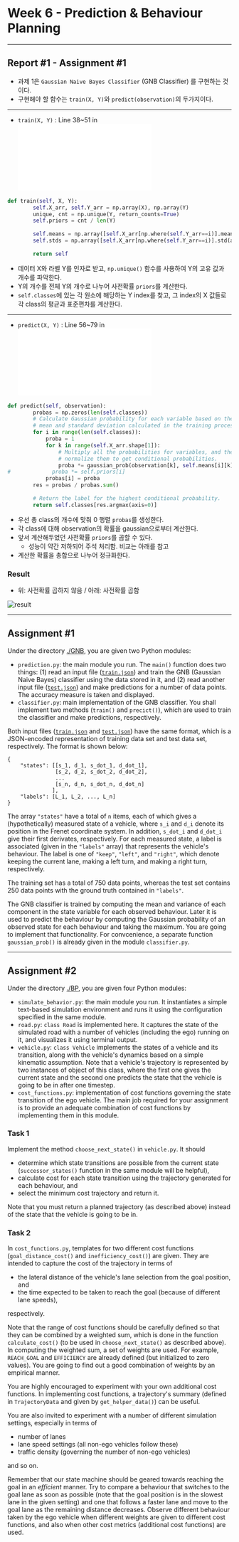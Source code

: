 # Week 6 - Prediction & Behaviour Planning

---
## Report #1 - Assignment #1

* 과제 1은 `Gaussian Naive Bayes Classifier` (GNB Classifier) 를 구현하는 것이다. 
* 구현해야 할 함수는 `train(X, Y)`와 `predict(observation)`의 두가지이다. 
---
* `train(X, Y)` : Line 38~51 in ![./GNB/classifier.py](./GNB/classifier.py)
```python
def train(self, X, Y):
        self.X_arr, self.Y_arr = np.array(X), np.array(Y)
        unique, cnt = np.unique(Y, return_counts=True)
        self.priors = cnt / len(Y)
        
        self.means = np.array([self.X_arr[np.where(self.Y_arr==i)].mean(axis=0) for i in self.classes])
        self.stds = np.array([self.X_arr[np.where(self.Y_arr==i)].std(axis=0) for i in self.classes])
        
        return self
```
* 데이터 X와 라벨 Y를 인자로 받고, `np.unique()` 함수를 사용하여 Y의 고유 값과 개수를 파악한다.
* Y의 개수를 전체 Y의 개수로 나누어 사전확률 `priors`를 계산한다.
* `self.classes`에 있는 각 원소에 해당하는 Y index를 찾고, 그 index의 X 값들로 각 class의 평균과 표준편차를 계산한다.
---
* `predict(X, Y)` : Line 56~79 in ![./GNB/classifier.py](./GNB/classifier.py)
```python
def predict(self, observation):
        probas = np.zeros(len(self.classes))
        # Calculate Gaussian probability for each variable based on the
        # mean and standard deviation calculated in the training process.
        for i in range(len(self.classes)):
            proba = 1
            for k in range(self.X_arr.shape[1]):
                # Multiply all the probabilities for variables, and then
                # normalize them to get conditional probabilities.
                proba *= gaussian_prob(observation[k], self.means[i][k], self.stds[i][k])
#             proba *= self.priors[i]
            probas[i] = proba
        res = probas / probas.sum()
        
        # Return the label for the highest conditional probability.
        return self.classes[res.argmax(axis=0)]
```
* 우선 총 class의 개수에 맞춰 0 행렬 `probas`를 생성한다.
* 각 class에 대해 observation의 확률을 gaussian으로부터 계산한다.
* 앞서 계산해두었던 사전확률 `priors`를 곱할 수 있다. 
	- 성능이 약간 저하되어 주석 처리함. 비교는 아래를 참고
* 계산한 확률을 총합으로 나누어 정규화한다.

### Result
* 위: 사전확률 곱하지 않음 / 아래: 사전확률 곱함

![result](./result.png)

---

## Assignment #1

Under the directory [./GNB](./GNB), you are given two Python modules:

* `prediction.py`: the main module you run. The `main()` function does two things: (1) read an input file ([`train.json`](./GNB/train.json)) and train the GNB (Gaussian Naive Bayes) classifier using the data stored in it, and (2) read another input file ([`test.json`](./GNB/test.json)) and make predictions for a number of data points. The accuracy measure is taken and displayed.
* `classifier.py`: main implementation of the GNB classifier. You shall implement two methods (`train()` and `precict()`), which are used to train the classifier and make predictions, respectively.

Both input files ([`train.json`](./GNB/train.json) and [`test.json`](./GNB/test.json)) have the same format, which is a JSON-encoded representation of training data set and test data set, respectively. The format is shown below:

```
{
	"states": [[s_1, d_1, s_dot_1, d_dot_1],
	           [s_2, d_2, s_dot_2, d_dot_2],
	           ...
	           [s_n, d_n, s_dot_n, d_dot_n]
	          ],
	"labels": [L_1, L_2, ..., L_n]
}
```

The array `"states"` have a total of `n` items, each of which gives a (hypothetically) measured state of a vehicle, where `s_i` and `d_i` denote its position in the Frenet coordinate system. In addition, `s_dot_i` and `d_dot_i` give their first derivates, respectively. For each measured state, a label is associated (given in the `"labels"` array) that represents the vehicle's behaviour. The label is one of `"keep"`, `"left"`, and `"right"`, which denote keeping the current lane, making a left turn, and making a right turn, respectively.

The training set has a total of 750 data points, whereas the test set contains 250 data points with the ground truth contained in `"labels"`.

The GNB classifier is trained by computing the mean and variance of each component in the state variable for each observed behaviour. Later it is used to predict the behaviour by computing the Gaussian probability of an observed state for each behaviour and taking the maximum. You are going to implement that functionality. For convcenience, a separate function `gaussian_prob()` is already given in the module `classifier.py`.


---

## Assignment #2

Under the directory [./BP](./BP), you are given four Python modules:

* `simulate_behavior.py`: the main module you run. It instantiates a simple text-based simulation environment and runs it using the configuration specified in the same module.
* `road.py`: `class Road` is implemented here. It captures the state of the simulated road with a number of vehicles (including the ego) running on it, and visualizes it using terminal output.
* `vehicle.py`: `class Vehicle` implements the states of a vehicle and its transition, along with the vehicle's dynamics based on a simple kinematic assumption. Note that a vehicle's trajectory is represented by two instances of object of this class, where the first one gives the current state and the second one predicts the state that the vehicle is going to be in after one timestep.
* `cost_functions.py`: implementation of cost functions governing the state transition of the ego vehicle. The main job required for your assignment is to provide an adequate combination of cost functions by implementing them in this module.

### Task 1

Implement the method `choose_next_state()` in `vehicle.py`. It should

* determine which state transitions are possible from the current state (`successor_states()` function in the same module will be helpful),
* calculate cost for each state transition using the trajectory generated for each behaviour, and
* select the minimum cost trajectory and return it.

Note that you must return a planned trajectory (as described above) instead of the state that the vehicle is going to be in.

### Task 2

In `cost_functions.py`, templates for two different cost functions (`goal_distance_cost()` and `inefficiency_cost()`) are given. They are intended to capture the cost of the trajectory in terms of

* the lateral distance of the vehicle's lane selection from the goal position, and
* the time expected to be taken to reach the goal (because of different lane speeds),

respectively.

Note that the range of cost functions should be carefully defined so that they can be combined by a weighted sum, which is done in the function `calculate_cost()` (to be used in `choose_next_state()` as described above). In computing the weighted sum, a set of weights are used. For example, `REACH_GOAL` and `EFFICIENCY` are already defined (but initialized to zero values). You are going to find out a good combination of weights by an empirical manner.

You are highly encouraged to experiment with your own additional cost functions. In implementing cost functions, a trajectory's summary (defined in `TrajectoryData` and given by `get_helper_data()`) can be useful.

You are also invited to experiment with a number of different simulation settings, especially in terms of

* number of lanes
* lane speed settings (all non-ego vehicles follow these)
* traffic density (governing the number of non-ego vehicles)

and so on.

Remember that our state machine should be geared towards reaching the goal in an *efficient* manner. Try to compare a behaviour that switches to the goal lane as soon as possible (note that the goal position is in the slowest lane in the given setting) and one that follows a faster lane and move to the goal lane as the remaining distance decreases. Observe different behaviour taken by the ego vehicle when different weights are given to different cost functions, and also when other cost metrics (additional cost functions) are used.
